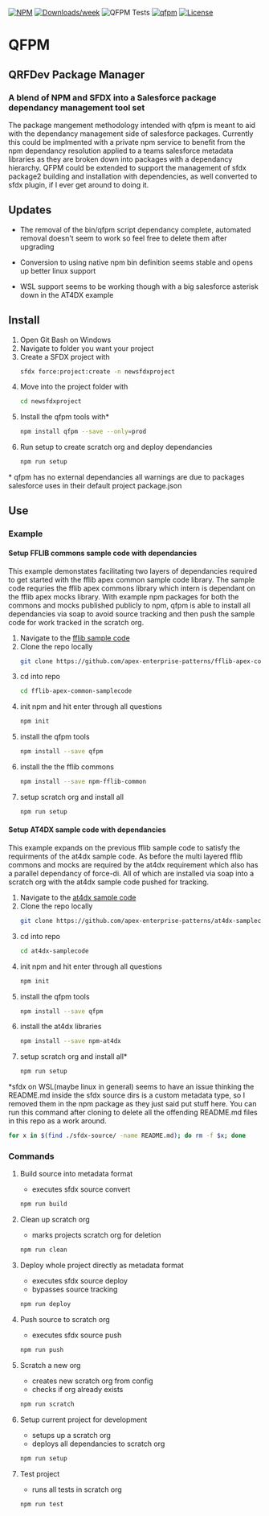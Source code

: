 [![NPM](https://img.shields.io/npm/v/qfpm.svg)](https://www.npmjs.com/package/qfpm)
[![Downloads/week](https://img.shields.io/npm/dw/qfpm.svg)](https://npmjs.org/package/qfpm)
![QFPM Tests](https://github.com/gussamer/qfpm/actions/workflows/qfpmtest.yml/badge.svg)
[![qfpm](https://snyk.io/advisor/npm-package/qfpm/badge.svg)](https://snyk.io/advisor/npm-package/qfpm)
[![License](https://img.shields.io/badge/ISC-blue.svg)](https://raw.githubusercontent.com/gussamer/qfpm/master/LICENSE)
# QFPM

## QRFDev Package Manager

### A blend of NPM and SFDX into a Salesforce package dependancy management tool set

The package mangement methodology intended with qfpm is meant to aid with the dependancy management side of salesforce packages. Currently this could be implmented with a private npm service to benefit from the npm dependancy resolution applied to a teams salesforce metadata libraries as they are broken down into packages with a dependancy hierarchy. QFPM could be extended to support the management of sfdx package2 building and installation with dependencies, as well converted to sfdx plugin, if I ever get around to doing it.  

## Updates

- The removal of the bin/qfpm script dependancy complete, automated removal doesn't seem to work so feel free to delete them after upgrading

- Conversion to using native npm bin definition seems stable and opens up better linux support

- WSL support seems to be working though with a big salesforce asterisk down in the AT4DX example

## Install

1. Open Git Bash on Windows
1. Navigate to folder you want your project
1. Create a SFDX project with
    ```bash
    sfdx force:project:create -n newsfdxproject
    ```
1. Move into the project folder with
    ```bash
    cd newsfdxproject
    ```
1. Install the qfpm tools with*
    ```bash
    npm install qfpm --save --only=prod
    ```
1. Run setup to create scratch org and deploy dependancies
    ```bash
    npm run setup
    ```

 \* qfpm has no external dependancies all warnings are due to packages salesforce uses in their default project package.json

## Use

### Example

#### Setup FFLIB commons sample code with dependancies

This example demonstates facilitating two layers of dependancies required to get started with the fflib apex common sample code library. The sample code requries the fflib apex commons library which intern is dependant on the fflib apex mocks library. With example npm packages for both the commons and mocks published publicly to npm, qfpm is able to install all dependancies via soap to avoid source tracking and then push the sample code for work tracked in the scratch org. 

1. Navigate to the [fflib sample code](https://github.com/apex-enterprise-patterns/fflib-apex-common-samplecode)
1. Clone the repo locally
    ```bash
    git clone https://github.com/apex-enterprise-patterns/fflib-apex-common-samplecode.git
    ```
1. cd into repo
    ```bash
    cd fflib-apex-common-samplecode
    ```
1. init npm and hit enter through all questions
    ```bash
    npm init
    ```
1. install the qfpm tools
    ```bash
    npm install --save qfpm
    ```
1. install the the fflib commons
    ```bash
    npm install --save npm-fflib-common
    ```
1. setup scratch org and install all
    ```bash
    npm run setup
    ```


#### Setup AT4DX sample code with dependancies

This example expands on the previous fflib sample code to satisfy the requirments of the at4dx sample code. As before the multi layered fflib commons and mocks are required by the at4dx requirement which also has a parallel dependancy of force-di. All of which are installed via soap into a scratch org with the at4dx sample code pushed for tracking.

1. Navigate to the [at4dx sample code](https://github.com/apex-enterprise-patterns/at4dx-samplecode)
1. Clone the repo locally
    ```bash
    git clone https://github.com/apex-enterprise-patterns/at4dx-samplecode.git
    ```
1. cd into repo
    ```bash
    cd at4dx-samplecode
    ```
1. init npm and hit enter through all questions
    ```bash
    npm init
    ```
1. install the qfpm tools
    ```bash
    npm install --save qfpm
    ```
1. install the at4dx libraries
    ```bash
    npm install --save npm-at4dx
    ```
1. setup scratch org and install all*
    ```bash
    npm run setup
    ```

*sfdx on WSL(maybe linux in general) seems to have an issue thinking the README.md inside the sfdx source dirs is a custom metadata type, so I removed them in the npm package as they just said put stuff here. You can run this command after cloning to delete all the offending README.md files in this repo as a work around.

  ```bash
  for x in $(find ./sfdx-source/ -name README.md); do rm -f $x; done
  ```

### Commands

1. Build source into metadata format

    - executes sfdx source convert

    ```bash
    npm run build
    ```

1. Clean up scratch org

    - marks projects scratch org for deletion

    ```bash
    npm run clean
    ```

1. Deploy whole project directly as metadata format

    - executes sfdx source deploy
    - bypasses source tracking

    ```bash
    npm run deploy
    ```

1. Push source to scratch org

    - executes sfdx source push

    ```bash
    npm run push
    ```

1. Scratch a new org

    - creates new scratch org from config
    - checks if org already exists

    ```bash
    npm run scratch
    ```

1. Setup current project for development

    - setups up a scratch org
    - deploys all dependancies to scratch org

    ```bash
    npm run setup
    ```

1. Test project

    - runs all tests in scratch org

    ```bash
    npm run test
    ```